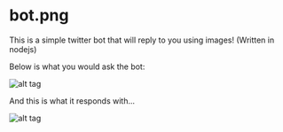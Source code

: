 # bot.png
This is a simple twitter bot that will reply to you using images! (Written in nodejs)

Below is what you would ask the bot:

![alt tag](https://i.gyazo.com/8e99376889fe99210f69b2c1514ec152.gif)

And this is what it responds with...

![alt tag](https://i.gyazo.com/c35dcc6a5c23e7bf6d82680ba3cf1c43.png)
